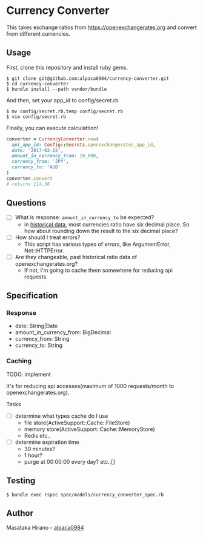 
# Currency Converter

This takes exchange ratios from https://openexchangerates.org and convert from different currencies.

## Usage

First, clone this repository and install ruby gems.
```console
$ git clone git@github.com:alpaca0984/currency-converter.git
$ cd currency-converter
$ bundle install --path vendor/bundle
```

And then, set your app_id to config/secret.rb
```
$ mv config/secret.rb.temp config/secret.rb
$ vim config/secret.rb
```

Finally, you can execute calculattion!
```ruby
converter = CurrencyConverter.new(
  api_app_id: Config::Secrets.openexchangerates_app_id,
  date: '2017-02-22',
  amount_in_currency_from: 10_000,
  currency_from: 'JPY',
  currency_to: 'AUD'
)
converter.convert
# returns 114.56
```

## Questions

- [ ] What is response: `amount_in_currency_to` be expected?
    - in [historical data](https://docs.openexchangerates.org/docs/historical-json), most currencies ratio have six decimal place. So how about rounding down the result to the six decimal place?
- [ ] How should I treat errors?
    - This script has various types of errors, like ArgumentError, Net::HTTPError.
- [ ] Are they changeable, past historical ratio data of openexchangerates.org?
    - If not, I'm going to cache them somewhere for reducing api requests.

## Specification

### Response

- date: String|Date
- amount_in_currency_from: BigDecimal
- currency_from: String
- currency_to: String

### Caching

TODO: implement

It's for reducing api accesses(maximum of 1000 requests/month to openexchangerates.org).

Tasks
- [ ] determine what types cache do I use
    - file store(ActiveSupport::Cache::FileStore)
    - memory store(ActiveSupport::Cache::MemoryStore)
    - Redis etc..
- [ ] determine expiration time
    - 30 minutes?
    - 1 hour?
    - purge at 00:00:00 every day? etc..[]

## Testing

```console
$ bundle exec rspec spec/models/currency_converter_spec.rb
```

## Author

Masataka Hirano - [alpaca0984](https://github.com/alpaca0984)

